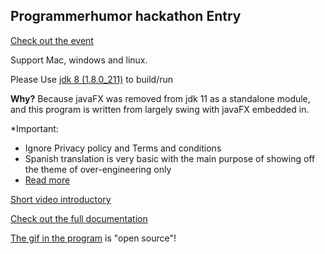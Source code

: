 ## Programmerhumor hackathon Entry

[Check out the event](https://www.reddit.com/r/ProgrammerHumor/comments/ckhow3/the_very_first_programmerhumor_hackathon_is_now/)

Support Mac, windows and linux.

Please Use [jdk 8 (1.8.0_211)](https://www.oracle.com/technetwork/java/javase/downloads/jdk8-downloads-2133151.html) to build/run

**Why?** Because javaFX was removed from jdk 11 as a standalone module, and this program is written from largely swing with javaFX embedded in.

*Important: 
 * Ignore Privacy policy and Terms and conditions
 * Spanish translation is very basic with the main purpose of showing off the theme of over-engineering only
 * [Read more](https://frychicken.github.io/PhEntry/docs/index.html#Important)

[Short video introductory](https://www.reddit.com/r/ProgrammerHumor/comments/ct4q1e/hackathon_2019_entry/)

[Check out the full documentation](https://frychicken.github.io/PhEntry/docs/index.html)

[The gif in the program](docs/image/icon.psd) is "open source"!